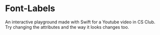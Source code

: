 # Font-Labels
An interactive playground made with Swift for a Youtube video in CS Club.
Try changing the attributes and the way it looks changes too.
